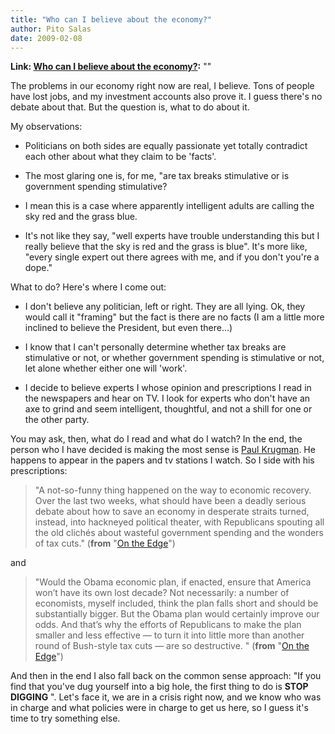 ```yaml
---
title: "Who can I believe about the economy?"
author: Pito Salas
date: 2009-02-08
---
```


**Link: [Who can I believe about the economy?](None):** ""

The problems in our economy right now are real, I believe. Tons of people have
lost jobs, and my investment accounts also prove it. I guess there's no debate
about that. But the question is, what to do about it.

My observations:

  * Politicians on both sides are equally passionate yet totally contradict each other about what they claim to be 'facts'.

  * The most glaring one is, for me, "are tax breaks stimulative or is government spending stimulative?

  * I mean this is a case where apparently intelligent adults are calling the sky red and the grass blue.

  * It's not like they say, "well experts have trouble understanding this but I really believe that the sky is red and the grass is blue". It's more like, "every single expert out there agrees with me, and if you don't you're a dope."

What to do? Here's where I come out:

  * I don't believe any politician, left or right. They are all lying. Ok, they would call it "framing" but the fact is there are no facts (I am a little more inclined to believe the President, but even there…)

  * I know that I can't personally determine whether tax breaks are stimulative or not, or whether government spending is stimulative or not, let alone whether either one will 'work'.

  * I decide to believe experts I whose opinion and prescriptions I read in the newspapers and hear on TV. I look for experts who don't have an axe to grind and seem intelligent, thoughtful, and not a shill for one or the other party.

You may ask, then, what do I read and what do I watch? In the end, the person
who I have decided is making the most sense is [Paul
Krugman](<http://www.nytimes.com/2009/02/06/opinion/06krugman.html?em>). He
happens to appear in the papers and tv stations I watch. So I side with his
prescriptions:

> "A not-so-funny thing happened on the way to economic recovery. Over the
> last two weeks, what should have been a deadly serious debate about how to
> save an economy in desperate straits turned, instead, into hackneyed
> political theater, with Republicans spouting all the old clichés about
> wasteful government spending and the wonders of tax cuts." (**from** "[On
> the Edge](<http://>)")

and

> "Would the Obama economic plan, if enacted, ensure that America won’t have
> its own lost decade? Not necessarily: a number of economists, myself
> included, think the plan falls short and should be substantially bigger. But
> the Obama plan would certainly improve our odds. And that’s why the efforts
> of Republicans to make the plan smaller and less effective — to turn it into
> little more than another round of Bush-style tax cuts — are so destructive.
> " (**from** "[On the Edge](<http://>)")

And then in the end I also fall back on the common sense approach: "If you
find that you've dug yourself into a big hole, the first thing to do is **STOP
DIGGING** ". Let's face it, we are in a crisis right now, and we know who was
in charge and what policies were in charge to get us here, so I guess it's
time to try something else.


